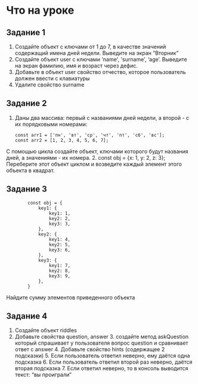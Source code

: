 # Что на уроке

## Задание 1

1. Создайте объект с ключами от 1 до 7, в качестве значений содержащий имена дней недели. Выведите на экран “Вторник”
2. Создайте объект user с ключами 'name', 'surname', ‘age’. Выведите на экран фамилию, имя и возраст через дефис.
3. Добавьте в объект user свойство отчество, которое пользователь должен ввести с клавиатуры
4. Удалите свойство surname

## Задание 2

1.  Даны два массива: первый с названиями дней недели, а второй - с их порядковыми номерами:

        const arr1 = ['пн', 'вт', 'ср', 'чт', 'пт', 'сб', 'вс'];
        const arr2 = [1, 2, 3, 4, 5, 6, 7];

С помощью цикла создайте объект, ключами которого будут названия дней, а значениями - их номера. 2. const obj = {x: 1, y: 2, z: 3};
Переберите этот объект циклом и возведите каждый элемент этого объекта в квадрат.

## Задание 3

    		const obj = {
    			key1: {
    				key1: 1,
    				key2: 2,
    				key3: 3,
    			},
    			key2: {
    				key1: 4,
    				key2: 5,
    				key3: 6,
    			},
    			key3: {
    				key1: 7,
    				key2: 8,
    				key3: 9,
    			},
    		}

Найдите сумму элементов приведенного объекта

## Задание 4

1. Создайте объект riddles
2. Добавьте свойства question, answer 3. создайте метод askQuestion который спрашивает у пользователя вопрос question и сравнивает ответ с answer 4. Добавьте свойство hints (содержащее 2 подсказки) 5. Если пользователь ответил неверно, ему даётся одна подсказка 6. Если пользователь ответил второй раз неверно, даётся вторая подсказка 7. Если ответил неверно, то в консоль выводится текст: “вы проиграли”
